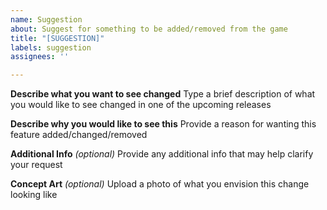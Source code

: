 ```yaml
---
name: Suggestion
about: Suggest for something to be added/removed from the game
title: "[SUGGESTION]"
labels: suggestion
assignees: ''

---
```


**Describe what you want to see changed**
Type a brief description of what you would like to see changed in one of the upcoming releases

**Describe why you would like to see this**
Provide a reason for wanting this feature added/changed/removed

**Additional Info** *(optional)*
Provide any additional info that may help clarify your request

**Concept Art** *(optional)*
Upload a photo of what you envision this change looking like
